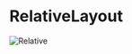 # RelativeLayout
![Relative](https://user-images.githubusercontent.com/50354345/171308042-59a8235c-e950-405b-bc71-c567f077237d.gif)
